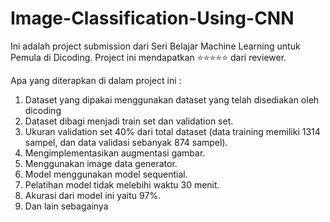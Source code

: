 # Image-Classification-Using-CNN
Ini adalah project submission dari Seri Belajar Machine Learning untuk Pemula di Dicoding. Project ini mendapatkan ⭐⭐⭐⭐⭐ dari reviewer.

Apa yang diterapkan di dalam project ini : 
1. Dataset yang dipakai menggunakan dataset yang telah disediakan oleh dicoding
2. Dataset dibagi menjadi train set dan validation set.
3. Ukuran validation set 40% dari total dataset (data training memiliki 1314 sampel, dan data validasi sebanyak 874 sampel).
4. Mengimplementasikan augmentasi gambar.
5. Menggunakan image data generator.
6. Model menggunakan model sequential.
7. Pelatihan model tidak melebihi waktu 30 menit.
8. Akurasi dari model ini yaitu 97%.
9. Dan lain sebagainya 

